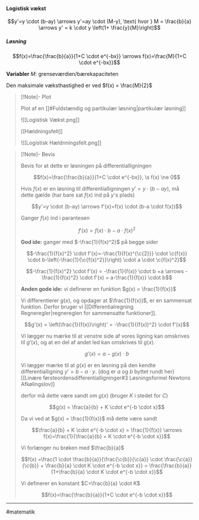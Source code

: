 #### Logistisk vækst

$$y'=y \cdot (b-ay) \arrows y'=ay \cdot (M-y), \text{ hvor } M = \frac{b}{a} \arrows y' = k \cdot y \left(1+ \frac{y}{M}\right)$$

##### Løsning
$$f(x)=\frac{\frac{b}{a}}{1+C \cdot e^{-bx}} \arrows f(x)=\frac{M}{1+C \cdot e^{-bx}}$$

**Variabler**
$M$: grenseværdien/bærekapaciteten

Den maksimale væksthastighed er ved $f(x) = \frac{M}{2}$


>[!Note]- Plot
>
>Plot af en [[#Fuldstændig og partikulær løsning|partikulær løsning]]
>
>![[Logistisk Vækst.png]]
>
>[[Hældningsfelt]]
>
>![[Logistisk Hældnningsfelt.png]]
>

>[!Note]- Bevis
>
> Bevis for at dette er løsningen på differentialligningen
> 
> $$f(x)=\frac{\frac{b}{a}}{1+C \cdot e^{-bx}}, \s f(x) \ne 0$$
>
>Hvis $f(x)$ er en løsning til differentialligningen $y'=y \cdot (b-ay)$, må dette gælde (har bare sat $f(x)$ ind på $y$'s plads)
>
>$$y'=y \cdot (b-ay) \arrows f'(x)=f(x) \cdot (b-a \cdot f(x))$$
>
>Ganger $f(x)$ ind i parantesen
>
>$$f'(x)=f(x) \cdot b-a \cdot f(x)^2$$
>
>**God ide:** ganger med $-\frac{1}{f(x)^2}$ på begge sider
>
>$$-\frac{1}{f(x)^2} \cdot f'(x)=-\frac{1}{f(x)^{\c{2}}} \cdot \c{f(x)} \cdot b-\left(-\frac{1}{\c{f(x)^2}}\right) \cdot a \cdot \c{f(x)^2}$$
>
>$$-\frac{1}{f(x)^2} \cdot f'(x) = -\frac{1}{f(x)} \cdot b +a \arrows -\frac{1}{f(x)^2} \cdot f'(x) = a-\frac{1}{f(x)} \cdot b$$
>
>**Anden gode ide:** vi definerer en funktion $g(x) = \frac{1}{f(x)}$
>
>Vi differentierer $g(x)$, og opdager at $\frac{1}{f(x)}$, er en sammensat funktion. Derfor bruger vi [[Differentialregning Regneregler|regnereglen for sammensatte funktioner]].
>
>$$g'(x) = \left(\frac{1}{f(x)}\right)' = -\frac{1}{(f(x))^2} \cdot f'(x)$$
>
>Vi lægger nu mærke til at venstre side af vores ligning kan omskrives til $g'(x)$,  og at en del af andet led kan omskrives til $g(x)$.
>
>$$g'(x)=a-g(x) \cdot b$$
>
>Vi lægger mærke til at $g(x)$ er en løsning på den kendte differentialligning $y'=b-a \cdot y$. (dog er $a$ og $b$ byttet rundt her) [[Linære førsteordensdifferentialligninger#3 Løsningsformel Newtons Afkølingslov]]
>
>derfor må dette være sandt om $g(x)$ (bruger $K$ i stedet for $C$)
>
>$$g(x) = \frac{a}{b} + K \cdot e^{-b \cdot x}$$
>
>Da vi ved at $g(x) = \frac{1}{f(x)}$ må dette være sandt
>
>$$\frac{a}{b} + K \cdot e^{-b \cdot x} = \frac{1}{f(x)} \arrows f(x)=\frac{1}{\frac{a}{b} + K \cdot e^{-b \cdot x}}$$
>
>Vi forlænger nu brøken med $\frac{b}{a}$
>
>$$f(x) =\frac{1 \cdot \frac{b}{a}}{\frac{\c{b}}{\c{a}} \cdot \frac{\c{a}}{\c{b}} + \frac{b}{a} \cdot K \cdot e^{-b \cdot x}} = \frac{\frac{b}{a}}{1+\frac{b}{a} \cdot K \cdot e^{-b \cdot x}}$$
>
>Vi definerer en konstant $C=\frac{b}{a} \cdot K$
>
>$$f(x)=\frac{\frac{b}{a}}{1+C \cdot e^{-b \cdot x}}$$
>

---
#matematik 
